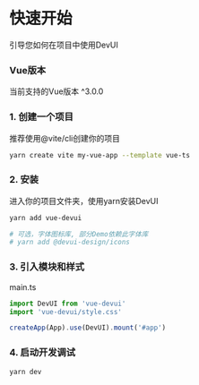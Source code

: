 # 快速开始

引导您如何在项目中使用DevUI

### Vue版本

当前支持的Vue版本 ^3.0.0

### 1. 创建一个项目

推荐使用@vite/cli创建你的项目

```sh
yarn create vite my-vue-app --template vue-ts
```

### 2. 安装

进入你的项目文件夹，使用yarn安装DevUI

```sh
yarn add vue-devui

# 可选，字体图标库, 部分Demo依赖此字体库
# yarn add @devui-design/icons
```

### 3. 引入模块和样式

main.ts

```js
import DevUI from 'vue-devui'
import 'vue-devui/style.css'

createApp(App).use(DevUI).mount('#app')
```

### 4. 启动开发调试

```sh
yarn dev
```